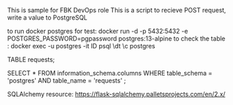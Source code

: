 This is sample for FBK DevOps role
This is a script to recieve POST request, write a value to PostgreSQL 

to run docker postgres for test:
docker run -d -p 5432:5432 -e POSTGRES_PASSWORD=pgpassword postgres:13-alpine
to check the table :
docker exec -u postgres -it  ID psql
\dt
\c postgres

TABLE requests;

SELECT *
  FROM information_schema.columns
 WHERE table_schema = 'postgres'
   AND table_name   = 'requests'
     ;

SQLAlchemy resource:
https://flask-sqlalchemy.palletsprojects.com/en/2.x/
